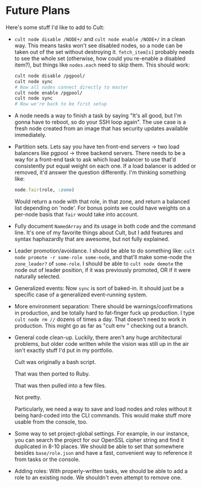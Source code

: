 # Future Plans

Here's some stuff I'd like to add to Cult:

  * `cult node disable /NODE+/` and `cult node enable /NODE+/` in a clean way.  This means tasks
    won't see disabled nodes, so a node can be taken out of the set without destroying it.
    `fetch_item[s]` probably needs to see the whole set (otherwise, how could you re-enable a
    disabled item?), but things like `nodes.each` need to skip them.  This should work:

    ```bash
    cult node disable /pgpool/
    cult node sync
    # Now all nodes connect directly to master
    cult node enable /pgpool/
    cult node sync
    # Now we're back to be first setup
    ```

  * A node needs a way to finish a task by saying "It's all good, but I'm gonna have to reboot, so
    do your SSH loop again".  The use case is a fresh node created from an image that has security
    updates available immediately.

  * Partition sets.  Lets say you have ten front-end servers -> two load balancers like pgpool ->
    three backend servers.  There needs to be a way for a front-end task to ask which load balancer
    to use that'd consistently put equal weight on each one.  If a load balancer is added or
    removed, it'd answer the question differently.  I'm thinking something like:

    ```ruby
    node.fair(role, :zone)
    ```

    Would return a node with that role, in that zone, and return a balanced list depending on
    'node'.  For bonus points we could have weights on a per-node basis that `fair` would take into
    account.

  * Fully document `NamedArray` and its usage in both code and the command line. It's one of my
    favorite things about Cult, but I add features and syntax haphazardly that are awesome, but not
    fully explained.

  * Leader promotion/avoidance.  I should be able to do something like:
    `cult node promote -r some-role some-node`, and that'll make some-node the `zone_leader?` of
    `some-role`.  I should be able to `cult node demote` the node out of leader position, if it was
    previously promoted, OR if it were naturally selected.

  * Generalized events: Now `sync` is sort of baked-in.  It should just be a specific case of a
    generalized event-running system.

  * More environment separation: There should be warnings/confirmations in production, and be
    totally hard to fat-finger fuck up production.  I type `cult node rm //` dozens of times a day.
    That doesn't need to work in production.  This might go as far as "cult env <something>"
    checking out a branch.

  * General code clean-up.  Luckily, there aren't any huge architectural problems, but older code
    written while the vision was still up in the air isn't exactly stuff I'd put in my portfolio.  

    Cult was originally a bash script.

    That was then ported to Ruby.

    That was then pulled into a few files.

    Not pretty.

    Particularly, we need a way to save and load nodes and roles without it being hard-coded into
    the CLI commands.  This would make stuff more usable from the console, too.

  * Some way to set project-global settings.  For example, in our instance, you can search the
    project for our OpenSSL cipher string and find it duplicated in 8-10 places.  We should be able
    to set that somewhere besides `base/role.json` and have a fast, convenient way to reference it
    from tasks or the console.

  * Adding roles:  With properly-written tasks, we should be able to add a role to an existing
    node.  We shouldn't even attempt to remove one.
